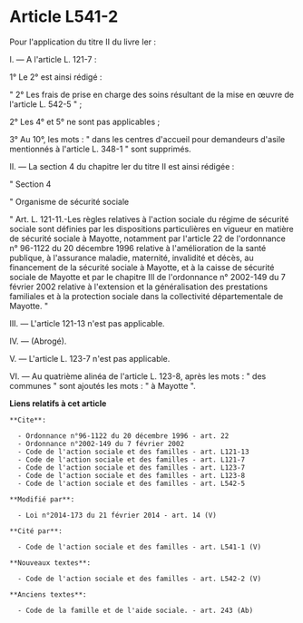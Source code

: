 # Article L541-2

Pour l'application du titre II du livre Ier : 

I. ― A l'article L. 121-7 : 

1° Le 2° est ainsi rédigé : 

" 2° Les frais de prise en charge des soins résultant de la mise en œuvre de l'article L. 542-5 " ; 

2° Les 4° et 5° ne sont pas applicables ; 

3° Au 10°, les mots : " dans les centres d'accueil pour demandeurs d'asile mentionnés à l'article L. 348-1 " sont supprimés. 

II. ― La section 4 du chapitre Ier du titre II est ainsi rédigée : 

" Section 4 

" Organisme de sécurité sociale 

" Art. L. 121-11.-Les règles relatives à l'action sociale du régime de sécurité sociale sont définies par les dispositions
particulières en vigueur en matière de sécurité sociale à Mayotte, notamment par l'article 22 de l'ordonnance n° 96-1122 du
20 décembre 1996 relative à l'amélioration de la santé publique, à l'assurance maladie, maternité, invalidité et décès, au
financement de la sécurité sociale à Mayotte, et à la caisse de sécurité sociale de Mayotte et par le chapitre III de
l'ordonnance n° 2002-149 du 7 février 2002 relative à l'extension et la généralisation des prestations familiales et à la
protection sociale dans la collectivité départementale de Mayotte. " 

III. ― L'article 121-13 n'est pas applicable. 

IV. ― (Abrogé). 

V. ― L'article L. 123-7 n'est pas applicable. 

VI. ― Au quatrième alinéa de l'article L. 123-8, après les mots : " des communes " sont ajoutés les mots : " à Mayotte ".

**Liens relatifs à cet article**

	**Cite**:

	  - Ordonnance n°96-1122 du 20 décembre 1996 - art. 22
	  - Ordonnance n°2002-149 du 7 février 2002
	  - Code de l'action sociale et des familles - art. L121-13
	  - Code de l'action sociale et des familles - art. L121-7
	  - Code de l'action sociale et des familles - art. L123-7
	  - Code de l'action sociale et des familles - art. L123-8
	  - Code de l'action sociale et des familles - art. L542-5

	**Modifié par**:

	  - Loi n°2014-173 du 21 février 2014 - art. 14 (V)

	**Cité par**:

	  - Code de l'action sociale et des familles - art. L541-1 (V)

	**Nouveaux textes**:

	  - Code de l'action sociale et des familles - art. L542-2 (V)

	**Anciens textes**:

	  - Code de la famille et de l'aide sociale. - art. 243 (Ab)
